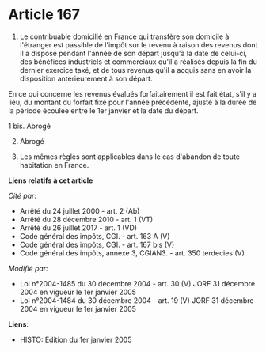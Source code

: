 # Article 167

1. Le contribuable domicilié en France qui transfère son domicile à l'étranger est passible de l'impôt sur le revenu à raison
des revenus dont il a disposé pendant l'année de son départ jusqu'à la date de celui-ci, des bénéfices industriels et
commerciaux qu'il a réalisés depuis la fin du dernier exercice taxé, et de tous revenus qu'il a acquis sans en avoir la
disposition antérieurement à son départ.

En ce qui concerne les revenus évalués forfaitairement il est fait état, s'il y a lieu, du montant du forfait fixé pour
l'année précédente, ajusté à la durée de la période écoulée entre le 1er janvier et la date du départ.

1 bis. Abrogé

2. Abrogé

3. Les mêmes règles sont applicables dans le cas d'abandon de toute habitation en France.

**Liens relatifs à cet article**

_Cité par_:

  - Arrêté du 24 juillet 2000 - art. 2 (Ab)
  - Arrêté du 28 décembre 2010 - art. 1 (VT)
  - Arrêté du 26 juillet 2017 - art. 1 (VD)
  - Code général des impôts, CGI. - art. 163 A (V)
  - Code général des impôts, CGI. - art. 167 bis (V)
  - Code général des impôts, annexe 3, CGIAN3. - art. 350 terdecies (V)

_Modifié par_:

  - Loi n°2004-1485 du 30 décembre 2004 - art. 30 (V) JORF 31 décembre 2004 en vigueur le 1er janvier 2005
  - Loi n°2004-1484 du 30 décembre 2004 - art. 19 (V) JORF 31 décembre 2004 en vigueur le 1er janvier 2005

**Liens**:

  - HISTO: Edition du 1er janvier 2005
